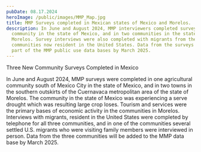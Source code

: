 ```yaml
---
pubDate: 08.17.2024
heroImage: /public/images/MMP_Map.jpg
title: MMP Surveys completed in Mexican states of Mexico and Morelos.
description: In June and August 2024, MMP interviewers completed surveys in one
  community in the state of Mexico, and in two communities in the state of
  Morelos. Survey interviews were also completed with migrants from the
  communities now resident in the United States. Data from the surveys should be
  part of the MMP public use data bases by March 2025.
---
```

Three New Community Surveys Completed in Mexico

In June and August 2024, MMP surveys were completed in one agricultural community south of Mexico City in the state of Mexico, and in two towns in the southern outskirts of the Cuernavaca metropolitan area of the state of Morelos. The community in the state of Mexico was experiencing a serve drought which was resulting large crop loses. Tourism and services were the primary bases of economic activity in the communities in Morelos. Interviews with migrants, resident in the United States were completed by telephone for all three communities, and in one of the communities several settled U.S. migrants who were visiting family members were interviewed in person. Data from the three communities will be added to the MMP data base by March 2025.
